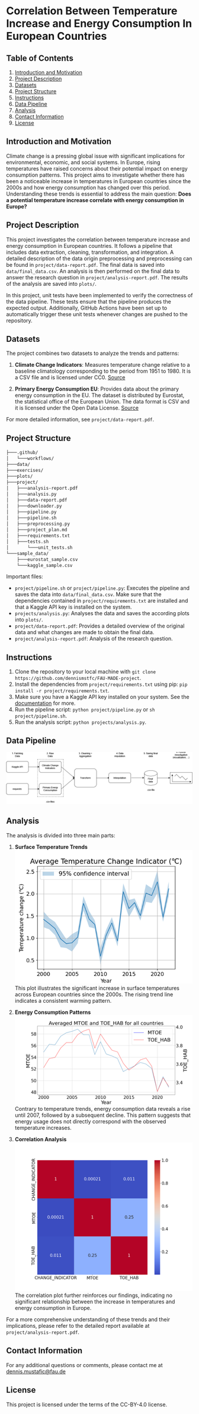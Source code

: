 # Correlation Between Temperature Increase and Energy Consumption In European Countries

## Table of Contents
1. [Introduction and Motivation](#introduction-and-motivation)
2. [Project Description](#project-description)
3. [Datasets](#datasets)
4. [Project Structure](#project-structure)
5. [Instructions](#instructions)
6. [Data Pipeline](#data-pipeline)
7. [Analysis](#analysis)
8. [Contact Information](#contact-information)
9. [License](#license)

## Introduction and Motivation <a name="introduction-and-motivation"></a>
Climate change is a pressing global issue with significant implications for environmental, economic, and social systems. In Europe, rising temperatures have raised concerns about their potential impact on energy consumption patterns. This project aims to investigate whether there has been a noticeable increase in temperatures in European countries since the 2000s and how energy consumption has changed over this period. Understanding these trends is essential to address the main question: **Does a potential temperature increase correlate with energy consumption in Europe?**

## Project Description <a name="project-description"></a>
This project investigates the correlation between temperature increase and energy consumption in European countries. It follows a pipeline that includes data extraction, cleaning, transformation, and integration. A detailed description of the data origin preprocessing and preprocessing can be found in `project/data-report.pdf`. The final data is saved into `data/final_data.csv`. An analysis is then performed on the final data to answer the research question in `project/analysis-report.pdf`. The results of the analysis are saved into `plots/`.

In this project, unit tests have been implemented to verify the correctness of the data pipeline. These tests ensure that the pipeline produces the expected output. Additionally, GitHub Actions have been set up to automatically trigger these unit tests whenever changes are pushed to the repository.

## Datasets <a name="datasets"></a>
The project combines two datasets to analyze the trends and patterns:
1. **Climate Change Indicators**: Measures temperature change relative to a baseline climatology corresponding
to the period from 1951 to 1980. It is a CSV file and is licensed under CC0. [Source](https://www.kaggle.com/datasets/tarunrm09/climate-change-indicators)

2. **Primary Energy Consumption EU**: Provides data about the primary energy consumption in the EU.  The dataset is distributed by Eurostat, the statistical office of the European Union. The data format is CSV and it is licensed under the Open Data License. [Source](https://ec.europa.eu/eurostat/databrowser/view/sdg_07_10/default/table)

For more detailed information, see `project/data-report.pdf`.

## Project Structure <a name="project-structure"></a>

```
├───.github/
│   └───workflows/
├───data/
├───exercises/
├───plots/
├───project/
│	├───analysis-report.pdf
│	├───analysis.py
│	├───data-report.pdf
│	├───downloader.py
│	├───pipeline.py
│	├───pipeline.sh
│	├───preprocessing.py
│	├───project_plan.md
│	├───requirements.txt
│	├───tests.sh
│   	└───unit_tests.sh
└───sample_data/
	├───eurostat_sample.csv
   	└───kaggle_sample.csv
```

Important files:
- `project/pipeline.sh` or `project/pipeline.py`: Executes the pipeline and saves the data into `data/final_data.csv`. Make sure that the dependencies contained in `project/requirements.txt` are installed and that a Kaggle API key is installed on the system.
- `projects/analysis.py`: Analyses the data and saves the according plots into `plots/`.
- `project/data-report.pdf`: Provides a detailed overview of the original data and what changes are made to obtain the final data.
- `project/analysis-report.pdf`: Analysis of the research question.


## Instructions <a name="instructions"></a>
1. Clone the repository to your local machine with `git clone https://github.com/dennismstfc/FAU-MADE-project`.
2. Install the dependencies from `project/requirements.txt` using pip: `pip install -r project/requirements.txt`.
3. Make sure you have a Kaggle API key installed on your system. See the [documentation](https://www.kaggle.com/docs/api) for more.
4. Run the pipeline script: `python project/pipeline.py` or `sh project/pipeline.sh`.
5. Run the analysis script: `python projects/analysis.py`.

## Data Pipeline <a name="data-pipeline"></a>
![pipeline](project/data_pipeline.png)


## Analysis <a name="analysis"></a>
The analysis is divided into three main parts:

1. **Surface Temperature Trends** ![Temperature increase](plots/CHANGE_INDICATOR_lineplot.png)
This plot illustrates the significant increase in surface temperatures across European countries since the 2000s. The rising trend line indicates a consistent warming pattern.

2. **Energy Consumption Patterns** ![Energy consumption](plots/MTOE_TOE_HAB_line_twinx_plot.png)
Contrary to temperature trends, energy consumption data reveals a rise until 2007, followed by a subsequent decline. This pattern suggests that energy usage does not directly correspond with the observed temperature increases.

3. **Correlation Analysis** ![Correlation](plots/spearman_correlation_plot.png)
The correlation plot further reinforces our findings, indicating no significant relationship between the increase in temperatures and energy consumption in Europe.

For a more comprehensive understanding of these trends and their implications, please refer to the detailed report available at `project/analysis-report.pdf`.



## Contact Information <a name="contact-information"></a>
For any additional questions or comments, please contact me at dennis.mustafic@fau.de

## License <a name="license"></a>
This project is licensed under the terms of the CC-BY-4.0 license.
